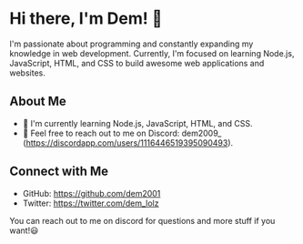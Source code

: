 # Hi there, I'm Dem! 👋

I'm passionate about programming and constantly expanding my knowledge in web development. Currently, I'm focused on learning Node.js, JavaScript, HTML, and CSS to build awesome web applications and websites.

## About Me

- 🌱 I'm currently learning Node.js, JavaScript, HTML, and CSS.
- 💬 Feel free to reach out to me on Discord: dem2009_ (https://discordapp.com/users/1116446519395090493).

## Connect with Me

- GitHub: https://github.com/dem2001
- Twitter: https://twitter.com/dem_lolz

You can reach out to me on discord for questions and more stuff if you want!😃
